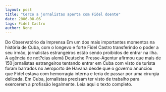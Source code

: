 ```yaml
---
layout: post
title: "Cerco a jornalistas aperta com Fidel doente"
date: 2006-08-06
tags: Fidel Castro
author: None
---
```

Do Observatório da Imprensa
Em um dos mais importantes momentos na história de Cuba, com o longevo e forte Fidel Castro transferindo o poder a seu irmão, jornalistas estrangeiros estão sendo proibidos de entrar na ilha. 
A agência de not?cias alemã Deutsche Presse-Agentur afirmou que mais de 150 jornalistas estrangeiros tentando entrar em Cuba com visto de turista foram barrados no aeroporto de Havana desde que o governo anunciou que Fidel estava com hemorragia interna e teria de passar por uma cirurgia delicada. 
Em Cuba, jornalistas precisam ter visto de trabalho para exercerem a profissão legalmente.
Leia aqui o texto completo. 